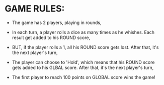 # GAME RULES:

- The game has 2 players, playing in rounds,

- In each turn, a player rolls a dice as many times as he whishes. Each result get added to his ROUND score,

- BUT, if the player rolls a 1, all his ROUND score gets lost. After that, it's the next player's turn,

- The player can choose to 'Hold', which means that his ROUND score gets added to his GLBAL score. After that, it's the next player's turn,

- The first player to reach 100 points on GLOBAL score wins the game!

